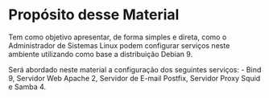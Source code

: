 # Propósito desse Material

Tem como objetivo apresentar, de forma simples e direta, como o Administrador de Sistemas Linux podem configurar serviços neste ambiente utilizando como base a distribuição Debian 9.

Será abordado neste material a configuração dos seguintes serviços:
	- Bind 9, Servidor Web Apache 2, Servidor de E-mail Postfix, Servidor Proxy Squid e Samba 4.
